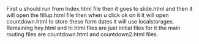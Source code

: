 First u should run from Index.html file then it goes to slide.html and then it will open the fillup.html file then when u click ok on it it will open countdown.html to store these form dates it will use localstorages.
Remaining hey.html and hi.html files are just initial files for it the main routing files are countdown.html and countdown2.html files.
